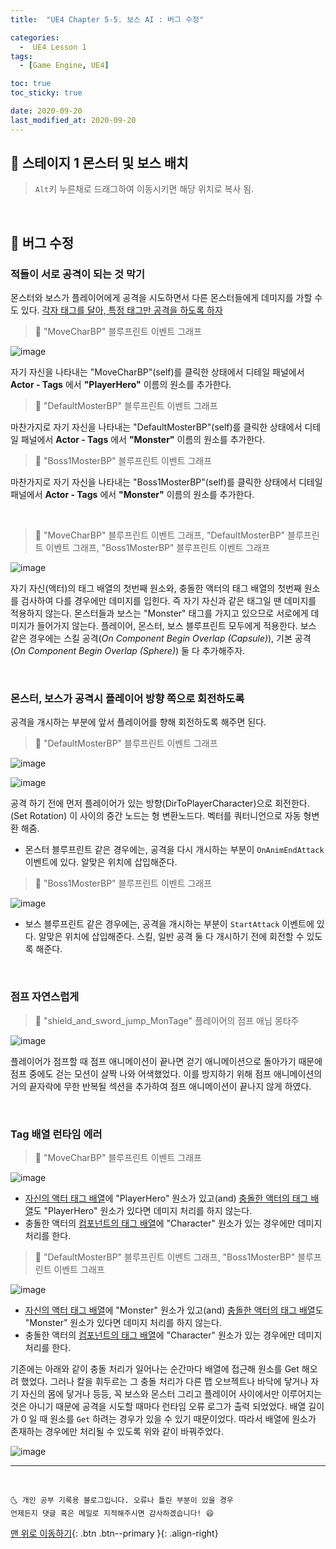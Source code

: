 ```yaml
---
title:  "UE4 Chapter 5-5. 보스 AI : 버그 수정" 

categories:
  -  UE4 Lesson 1 
tags:
  - [Game Engine, UE4]

toc: true
toc_sticky: true

date: 2020-09-20
last_modified_at: 2020-09-20
---
```


## 🔔 스테이지 1 몬스터 및 보스 배치

> `Alt`키 누른채로 드래그하여 이동시키면 해당 위치로 복사 됨.

<br>

## 🔔 버그 수정

### 적들이 서로 공격이 되는 것 막기

몬스터와 보스가 플레이어에게 공격을 시도하면서 다른 몬스터들에게 데미지를 가할 수도 있다. <u>각자 태그를 달아, 특정 태그만 공격을 하도록 하자</u>

> 🚩 "MoveCharBP" 블루프린트 이벤트 그래프 

![image](https://user-images.githubusercontent.com/42318591/93691946-74cb5380-fb27-11ea-9db6-591f23e5df74.png)

자기 자신을 나타내는 "MoveCharBP"(self)를 클릭한 상태에서 디테일 패널에서 **Actor - Tags** 에서 **"PlayerHero"** 이름의 원소를 추가한다.

> 🚩 "DefaultMosterBP" 블루프린트 이벤트 그래프 

마찬가지로 자기 자신을 나타내는 "DefaultMosterBP"(self)를 클릭한 상태에서 디테일 패널에서 **Actor - Tags** 에서 **"Monster"** 이름의 원소를 추가한다.

> 🚩 "Boss1MosterBP" 블루프린트 이벤트 그래프 

마찬가지로 자기 자신을 나타내는 "Boss1MosterBP"(self)를 클릭한 상태에서 디테일 패널에서 **Actor - Tags** 에서 **"Monster"** 이름의 원소를 추가한다.

<br>

> 🚩 "MoveCharBP" 블루프린트 이벤트 그래프, "DefaultMosterBP" 블루프린트 이벤트 그래프, "Boss1MosterBP" 블루프린트 이벤트 그래프 

![image](https://user-images.githubusercontent.com/42318591/93692574-d7285200-fb2f-11ea-8684-4d93111ce3c4.png)

자기 자신(액터)의 태그 배열의 첫번째 원소와, 충돌한 액터의 태그 배열의 첫번째 원소를 검사하여 다를 경우에만 데미지를 입힌다. 즉 자기 자신과 같은 태그일 땐 데미지를 적용하지 않는다. 몬스터들과 보스는 "Monster" 태그를 가지고 있으므로 서로에게 데미지가 들어가지 않는다.  플레이어, 몬스터, 보스 블루프린트 모두에게 적용한다. 보스 같은 경우에는 스킬 공격(*On Component Begin Overlap (Capsule)*), 기본 공격(*On Component Begin Overlap (Sphere)*) 둘 다 추가해주자.

<br>

### 몬스터, 보스가 공격시 플레이어 방향 쪽으로 회전하도록

공격을 개시하는 부분에 앞서 플레이어를 향해 회전하도록 해주면 된다.

> 🚩 "DefaultMosterBP" 블루프린트 이벤트 그래프 

![image](https://user-images.githubusercontent.com/42318591/93692774-23749180-fb32-11ea-83f2-eb6ade5f5858.png)

![image](https://user-images.githubusercontent.com/42318591/93692753-d4c6f780-fb31-11ea-9197-3c30d574a936.png)

공격 하기 전에 먼저 플레이어가 있는 방향(DirToPlayerCharacter)으로 회전한다.(Set Rotation) 이 사이의 중간 노드는 형 변환노드다. 벡터를 쿼터니언으로 자동 형변환 해줌.

- 몬스터 블루프린트 같은 경우에는, 공격을 다시 개시하는 부분이 `OnAnimEndAttack` 이벤트에 있다. 알맞은 위치에 삽입해준다.


> 🚩 "Boss1MosterBP" 블루프린트 이벤트 그래프 

![image](https://user-images.githubusercontent.com/42318591/93692797-81a17480-fb32-11ea-8df3-ac851f79e744.png)

- 보스 블루프린트 같은 경우에는, 공격을 개시하는 부분이 `StartAttack` 이벤트에 있다. 알맞은 위치에 삽입해준다. 스킬, 일반 공격 둘 다 개시하기 전에 회전할 수 있도록 해준다.

<br>

### 점프 자연스럽게

> 🚩 "shield_and_sword_jump_MonTage" 플레이어의 점프 애님 몽타주

![image](https://user-images.githubusercontent.com/42318591/93692973-bd3d3e00-fb34-11ea-96e2-e5b14e93b79e.png)

플레이어가 점프할 때 점프 애니메이션이 끝나면 걷기 애니메이션으로 돌아가기 때문에 점프 중에도 걷는 모션이 살짝 나와 어색했었다. 이를 방지하기 위해 점프 애니메이션의 거의 끝자락에 무한 반복될 섹션을 추가하여 점프 애니메이션이 끝나지 않게 하였다. 

<br>

### Tag 배열 런타임 에러 

> 🚩 "MoveCharBP" 블루프린트 이벤트 그래프

![image](https://user-images.githubusercontent.com/42318591/93852320-cbce5580-fcec-11ea-9eb8-61e71e425ac0.png)

- <u>자신의 액터 태그 배열</u>에 "PlayerHero" 원소가 있고(and) <u>충돌한 액터의 태그 배열</u>도 "PlayerHero" 원소가 있다면 데미지 처리를 하지 않는다. 
- 충돌한 액터의 <u>컴포넌트의 태그 배열</u>에 "Character" 원소가 있는 경우에만 데미지 처리를 한다. 

> 🚩 "DefaultMosterBP" 블루프린트 이벤트 그래프, "Boss1MosterBP" 블루프린트 이벤트 그래프

![image](https://user-images.githubusercontent.com/42318591/93852450-02a46b80-fced-11ea-9244-972a5a4a1df3.png)

- <u>자신의 액터 태그 배열</u>에 "Monster" 원소가 있고(and) <u>충돌한 액터의 태그 배열</u>도 "Monster" 원소가 있다면 데미지 처리를 하지 않는다. 
- 충돌한 액터의 <u>컴포넌트의 태그 배열</u>에 "Character" 원소가 있는 경우에만 데미지 처리를 한다. 

기존에는 아래와 같이 충돌 처리가 일어나는 순간마다 배열에 접근해 원소를 Get 해오려 했었다. 그러나 칼을 휘두르는 그 충돌 처리가 다른 맵 오브젝트나 바닥에 닿거나 자기 자신의 몸에 닿거나 등등, 꼭 보스와 몬스터 그리고 플레이어 사이에서만 이루어지는 것은 아니기 때문에 공격을 시도할 때마다 런타임 오류 로그가 출력 되었었다. 배열 길이가 0 일 때 원소를 `Get` 하려는 경우가 있을 수 있기 때문이었다. 따라서 배열에 원소가 존재하는 경우에만 처리될 수 있도록 위와 같이 바꿔주었다. 

![image](https://user-images.githubusercontent.com/42318591/93852851-bdcd0480-fced-11ea-8049-fb80bcd5ba17.png)


***
<br>

    🌜 개인 공부 기록용 블로그입니다. 오류나 틀린 부분이 있을 경우 
    언제든지 댓글 혹은 메일로 지적해주시면 감사하겠습니다! 😄

[맨 위로 이동하기](#){: .btn .btn--primary }{: .align-right}